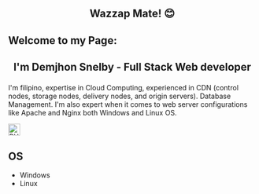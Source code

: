 ##  <p align="center">Wazzap Mate! 😊 </p>

## Welcome to my Page:
##  <p align="center"> I'm Demjhon Snelby - Full Stack Web developer </p>
I'm filipino, expertise in Cloud Computing, experienced in CDN (control nodes, storage nodes, delivery nodes, and origin servers). Database Management. I'm also expert when it comes to web server configurations like Apache and Nginx both Windows and Linux OS.

<a href="https://www.php.net/" target="_blank">
  <img src="https://fontawesome.com/icons/php?style=brands" alt="PHP" width="24" height="24">
</a>




## OS
- Windows
- Linux
